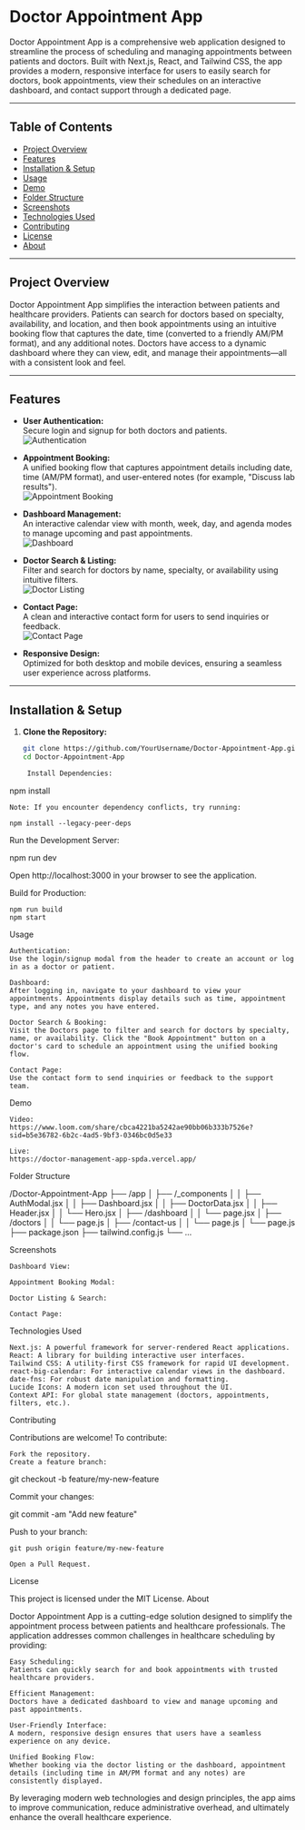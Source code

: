 # Doctor Appointment App

Doctor Appointment App is a comprehensive web application designed to streamline the process of scheduling and managing appointments between patients and doctors. Built with Next.js, React, and Tailwind CSS, the app provides a modern, responsive interface for users to easily search for doctors, book appointments, view their schedules on an interactive dashboard, and contact support through a dedicated page.

---

## Table of Contents

- [Project Overview](#project-overview)
- [Features](#features)
- [Installation & Setup](#installation--setup)
- [Usage](#usage)
- [Demo](#demo)
- [Folder Structure](#folder-structure)
- [Screenshots](#screenshots)
- [Technologies Used](#technologies-used)
- [Contributing](#contributing)
- [License](#license)
- [About](#about)

---

## Project Overview

Doctor Appointment App simplifies the interaction between patients and healthcare providers. Patients can search for doctors based on specialty, availability, and location, and then book appointments using an intuitive booking flow that captures the date, time (converted to a friendly AM/PM format), and any additional notes. Doctors have access to a dynamic dashboard where they can view, edit, and manage their appointments—all with a consistent look and feel.

---

## Features

- **User Authentication:**  
  Secure login and signup for both doctors and patients.  
  ![Authentication](https://via.placeholder.com/1200x600?text=Authentication+Screen)
  
- **Appointment Booking:**  
  A unified booking flow that captures appointment details including date, time (AM/PM format), and user-entered notes (for example, "Discuss lab results").  
  ![Appointment Booking](https://via.placeholder.com/1200x600?text=Appointment+Booking+Modal)
  
- **Dashboard Management:**  
  An interactive calendar view with month, week, day, and agenda modes to manage upcoming and past appointments.  
  ![Dashboard](https://via.placeholder.com/1200x600?text=Dashboard+View)
  
- **Doctor Search & Listing:**  
  Filter and search for doctors by name, specialty, or availability using intuitive filters.  
  ![Doctor Listing](https://via.placeholder.com/1200x600?text=Doctor+Listing)
  
- **Contact Page:**  
  A clean and interactive contact form for users to send inquiries or feedback.  
  ![Contact Page](https://via.placeholder.com/1200x600?text=Contact+Page)
  
- **Responsive Design:**  
  Optimized for both desktop and mobile devices, ensuring a seamless user experience across platforms.

---

## Installation & Setup

1. **Clone the Repository:**
   ```bash
   git clone https://github.com/YourUsername/Doctor-Appointment-App.git
   cd Doctor-Appointment-App

    Install Dependencies:

npm install

    Note: If you encounter dependency conflicts, try running:

    npm install --legacy-peer-deps

Run the Development Server:

npm run dev

Open http://localhost:3000 in your browser to see the application.

Build for Production:

    npm run build
    npm start

Usage

    Authentication:
    Use the login/signup modal from the header to create an account or log in as a doctor or patient.

    Dashboard:
    After logging in, navigate to your dashboard to view your appointments. Appointments display details such as time, appointment type, and any notes you have entered.

    Doctor Search & Booking:
    Visit the Doctors page to filter and search for doctors by specialty, name, or availability. Click the "Book Appointment" button on a doctor's card to schedule an appointment using the unified booking flow.

    Contact Page:
    Use the contact form to send inquiries or feedback to the support team.

Demo

    Video:
    https://www.loom.com/share/cbca4221ba5242ae90bb06b333b7526e?sid=b5e36782-6b2c-4ad5-9bf3-0346bc0d5e33

    Live:
    https://doctor-management-app-spda.vercel.app/

Folder Structure

/Doctor-Appointment-App
├── /app
│   ├── /_components
│   │      ├── AuthModal.jsx
│   │      ├── Dashboard.jsx
│   │      ├── DoctorData.jsx
│   │      ├── Header.jsx
│   │      └── Hero.jsx
│   ├── /dashboard
│   │      └── page.jsx
│   ├── /doctors
│   │      └── page.js
│   ├── /contact-us
│   │      └── page.js
│   └── page.js
├── package.json
├── tailwind.config.js
└── ...

Screenshots

    Dashboard View:

    Appointment Booking Modal:

    Doctor Listing & Search:

    Contact Page:

Technologies Used

    Next.js: A powerful framework for server-rendered React applications.
    React: A library for building interactive user interfaces.
    Tailwind CSS: A utility-first CSS framework for rapid UI development.
    react-big-calendar: For interactive calendar views in the dashboard.
    date-fns: For robust date manipulation and formatting.
    Lucide Icons: A modern icon set used throughout the UI.
    Context API: For global state management (doctors, appointments, filters, etc.).

Contributing

Contributions are welcome! To contribute:

    Fork the repository.
    Create a feature branch:

git checkout -b feature/my-new-feature

Commit your changes:

git commit -am "Add new feature"

Push to your branch:

    git push origin feature/my-new-feature

    Open a Pull Request.

License

This project is licensed under the MIT License.
About

Doctor Appointment App is a cutting-edge solution designed to simplify the appointment process between patients and healthcare professionals. The application addresses common challenges in healthcare scheduling by providing:

    Easy Scheduling:
    Patients can quickly search for and book appointments with trusted healthcare providers.

    Efficient Management:
    Doctors have a dedicated dashboard to view and manage upcoming and past appointments.

    User-Friendly Interface:
    A modern, responsive design ensures that users have a seamless experience on any device.

    Unified Booking Flow:
    Whether booking via the doctor listing or the dashboard, appointment details (including time in AM/PM format and any notes) are consistently displayed.

By leveraging modern web technologies and design principles, the app aims to improve communication, reduce administrative overhead, and ultimately enhance the overall healthcare experience.
